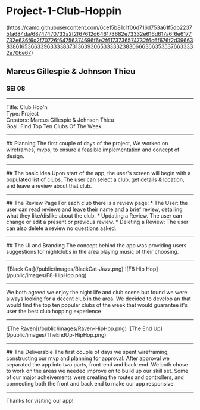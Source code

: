 # Project-1-Club-Hoppin
(https://camo.githubusercontent.com/6ce15b81c1f06d716d753a61f5db22375fa684da/68747470733a2f2f67612d646173682e73332e616d617a6f6e6177732e636f6d2f70726f64756374696f6e2f6173736574732f6c6f676f2d39663838616536633963333837313639306533333238306663663535376633332e706e67)

## Marcus Gillespie & Johnson Thieu
### SEI 08
<hr>
Title: Club Hop'n<br>
Type: Project<br>
Creators: Marcus Gillespie & Johnson Thieu<br>
Goal: Find Top Ten Clubs Of The Week

<hr>
## Planning
The first couple of days of the project, We worked on wireframes, mvps, to ensure a feasible implementation and concept of design.

<hr>
## The basic idea
Upon start of the app, the user's screen will begin with a populated list of clubs. The user can select a club, get details & location, and leave a review about that club.

<hr>
## The Review Page
For each club there is a review page:
* The User: the user can read reviews and leave their name and a brief review, detailing what they like/dislike about the club.
* Updating a Review. The user can change or edit a present or previous review.
* Deleting a Review: The user can also delete a review no questions asked.

<hr>
## The UI and Branding
The concept behind the app was providing users suggestions for nightclubs in the area playing music of their choosing.
<hr>
![Black Cat](/public/images/BlackCat-Jazz.png)
![F8 Hip Hop](/public/images/F8-HipHop.png)
<hr>
We both agreed we enjoy the night life and club scene but found we were always looking for a decent club in the area. We decided to develop an that would find the top ten popular clubs of the week that would guarantee it's user the best club hopping experience
<hr>
![The Raven](/public/images/Raven-HipHop.png)
![The End Up](/public/images/TheEndUp-HipHop.png)
<hr>
## The Deliverable
The first couple of days we spent wireframing, constructing our mvp and planning for approval. After approval we separated the app into two parts, front-end and back-end. We both chose to work on the areas we needed improve on to build up our skill set. Some of our major acheivements were creating the routes and controllers, and connecting both the front and back end to make our app responsive.
<hr>

Thanks for visiting our app!

